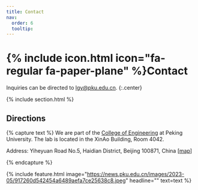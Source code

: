 ```yaml
---
title: Contact
nav:
  order: 6
  tooltip: 
---
```


# {% include icon.html icon="fa-regular fa-paper-plane" %}Contact


Inquiries can be directed to [lgy@pku.edu.cn](mailto:lgy@pku.edu.cn).
{:.center}

{% include section.html %}

## Directions

{% capture text %}
We are part of the [College of Engineering](https://www.coe.pku.edu.cn/) at Peking University.  The lab is located in the XinAo Building, Room 4042.

Address: Yiheyuan Road No.5, Haidian District, Beijing 100871, China [[map](https://map.baidu.com/search/%E5%8C%97%E4%BA%AC%E5%A4%A7%E5%AD%A6%E6%96%B0%E5%A5%A5%E5%B7%A5%E5%AD%A6%E5%A4%A7%E6%A5%BC/@12949075.965,4838177.19,19z?querytype=s&da_src=shareurl&wd=%E5%8C%97%E4%BA%AC%E5%A4%A7%E5%AD%A6%E6%96%B0%E5%A5%A5%E5%B7%A5%E5%AD%A6%E5%A4%A7%E6%A5%BC&c=131&src=0&pn=0&sug=0&l=13&b=(12909126,4816113;12991046,4856785)&from=webmap&biz_forward=%7B%22scaler%22:1,%22styles%22:%22pl%22%7D&device_ratio=1)]

{% endcapture %}

{%
  include feature.html
  image="https://news.pku.edu.cn/images/2023-05/917260d542454a6489aefa7ce25638c8.jpeg"
  headline=""
  text=text
%}
